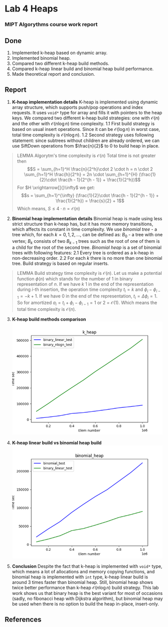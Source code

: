 # Lab 4 Heaps
### MIPT Algorythms course work report

## Done
1. Implemented k-heap based on dynamic array.
2. Implemented binomial heap.
3. Compared two different k-heap build methods.
4. Compared k-heap linear build and binomial heap build performance.
5. Made theoretical report and conclusion.

## Report

1. **K-heap implementation details**
K-heap is implemented using dynamic array structure, which supports push/pop operations and index requests. It uses `void*` type for array and fills it with pointers to the heap keys.
We compared two different k-heap build strategies: one with $\mathcal{O}(n)$ and the other with $\mathcal{O}(n\log n)$ time complexity.
1.1 First build strategy is based on usual insert operations. Since it can be $\mathcal{O}(\log n)$ in worst case, total time complexity is $\mathcal{O}(n\log n)$.
1.2 Second strategy uses following statement: since subtrees without children are already ordered, we can use SiftDown operations from $\frac{n}{2}$ to $0$ to build heap in place.
> LEMMA
Algorytm's time complexity is $\mathcal{O}(n)$
Total time is not greater then $$S = \sum_{h=1}^H \frac{n}{2^h}\cdot 2 \cdot h = n \cdot 2 \sum_{h=1}^H \frac{h}{2^h} = 2n \cdot \sum_{h=1}^{H} (\frac{1}{2}\cdot \frac{h - 1}{2^{h - 1}} + \frac{1}{2^h})$$
For $H \xrightarrow[]{}\infty$ we get:
$$s = \sum_{h=1}^{\infty} (\frac{1}{2}\cdot \frac{h - 1}{2^{h - 1}} + \frac{1}{2^h}) = \frac{s}{2} + 1$$
Which means, $S \le 4\cdot n = \mathcal{O}(n)$

2. **Binomial heap implementation details**
Binomial heap is made using less strict structure than k-heap has, but it has more memory transitions, which affects its constant in time complexity.
We use *binomial tree* - a tree which, for each $k = 0, 1, 2,...$, can be defined as: $B_0$ - a tree with one vertex; $B_k$ consists of two $B_{k-1}$ trees such as the root of one of them is a child for the root of the second tree.
*Binomial heap* is a set of binomial trees with following features:
2.1 Every tree is ordered as a k-heap in non-decreasing order.
2.2 For each $k$ there is no more than one binomial tree.
Build strategy is based on regular inserts.
> LEMMA
Build strategy time complexity is $\mathcal{O}(n)$.
Let us make a potential function $\phi(n)$ which stands for the number of 1 in binary representation of $n$.
If we have $k$ 1 in the end of the representation during $i$-th insertion, the operation time complexity $t_i = k$ and $\phi_{i} - \phi_{i - 1} = -k + 1$. If we have $0$ in the end of the representation, $t_i = \Delta\phi_i = 1$.
So for amortized $a_i = t_i + \phi_{i} - \phi_{i - 1} = 1$ or $2$ = $\mathcal{O}(1)$.
Which means the total time complexity is $\mathcal{O}(n)$.

3. **K-heap build methods comparison**
![k-heap](./plots/k_heap.png)

4. **K-heap linear build vs binomial heap build**
![binomial](./plots/binomial_heap.png)

5. **Conclusion**
Despite the fact that k-heap is implemented with `void*` type, which means a lot of allocations and memory copying functions, and binomial heap is implemented with `int` type, k-heap linear build is around $3$ times faster than binomial heap.
Still, binomial heap shows twice better performance than k-heap $\mathcal{O}(n\log n)$ build strategy.
This lab work shows us that binary heap is the best variant for most of occasions (sadly, no fibonacci heap with Dijkstra algorithm), but binomial heap may be used when there is no option to build the heap in-place, insert-only. 

## References